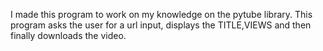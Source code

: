 I made this program to work on my knowledge on the pytube library. This program asks the user for a url input, displays the TITLE,VIEWS and then finally downloads the video. 
